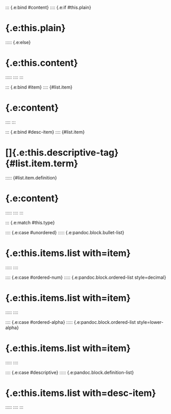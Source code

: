 ::: {.e:bind #content}
:::: {.e:if #this.plain}
# {.e:this.plain}
::::: {.e:else}
# {.e:this.content}
:::::
::::
:::

::: {.e:bind #item}
:::: {#list.item}
# {.e:content}
::::
:::

::: {.e:bind #desc-item}
:::: {#list.item}
# []{.e:this.descriptive-tag} {#list.item.term}
::::: {#list.item.definition}
# {.e:content}
:::::
::::
:::

::: {.e:match #this.type}

:::: {.e:case #unordered}
::::: {.e:pandoc.block.bullet-list}
# {.e:this.items.list with=item}
:::::
::::

:::: {.e:case #ordered-num}
::::: {.e:pandoc.block.ordered-list style=decimal}
# {.e:this.items.list with=item}
:::::
::::

:::: {.e:case #ordered-alpha}
::::: {.e:pandoc.block.ordered-list style=lower-alpha}
# {.e:this.items.list with=item}
:::::
::::

:::: {.e:case #descriptive}
::::: {.e:pandoc.block.definition-list}
# {.e:this.items.list with=desc-item}
:::::
::::
:::

